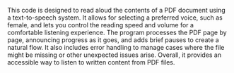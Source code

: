 This code is designed to read aloud the contents of a PDF document using a text-to-speech system. It allows for selecting a preferred voice, such as female, and lets you control the reading speed and volume for a comfortable listening experience. The program processes the PDF page by page, announcing progress as it goes, and adds brief pauses to create a natural flow. It also includes error handling to manage cases where the file might be missing or other unexpected issues arise. Overall, it provides an accessible way to listen to written content from PDF files.